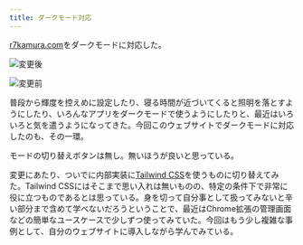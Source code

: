 ```yaml
---
title: ダークモード対応
---
```

[r7kamura.com](https://r7kamura.com/)をダークモードに対応した。

![](https://lh4.googleusercontent.com/ro3OIsvMDO1nUS2GZeahRjfJBJsEdNFebOxP6PAdVt9aCA4Ml1MQhaMGI841Hd6N76-tyD-YB8bnIkF5zDpN52ulS8p5SdEOjUZjTSy2uzfFUsXRbMGGA_4IBjNIDfx3kZWYfP2sybrpaBeCjf9T_fY0aOcygtE4nxr1hmQALvi2fUP3rZDIbdq_ "変更後")

![](https://lh5.googleusercontent.com/-QD6t_f1jFOjH7Z_aAaLePNLr06h7vkN8L0yQVo7T4vCxY0B4l-LUzJom1hP8izsv_dZqqvBoWOXNmxT99llqECml4utfERYi7RceKuoZ2yZ1Koz7ke4ytXwZkywJEKN8i0iWQ4Zj_i3iUxpRKIV5OvWkdKqih0tPS1wCc63mWN5aS0ZkrK9FKa4 "変更前")

普段から輝度を控えめに設定したり、寝る時間が近づいてくると照明を落とすようにしたり、いろんなアプリをダークモードで使うようにしたりと、最近はいろいろと気を遣うようになってきた。今回このウェブサイトでダークモードに対応したのも、その一環。

モードの切り替えボタンは無し。無いほうが良いと思っている。

変更にあたり、ついでに内部実装に[Tailwind CSS](https://tailwindcss.com/)を使うものに切り替えてみた。Tailwind CSSにはそこまで思い入れは無いものの、特定の条件下で非常に役に立つものであるとは思っている。身を切って自分事として扱ってみないと辛い部分まで含めて学べないだろうということで、最近はChrome拡張の管理画面などの簡単なユースケースで少しずつ使ってみていた。今回はもう少し複雑な事例として、自分のウェブサイトに導入しながら学んでみている。

